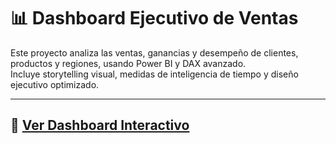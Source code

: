 # 📊 Dashboard Ejecutivo de Ventas

Este proyecto analiza las ventas, ganancias y desempeño de clientes, productos y regiones, usando Power BI y DAX avanzado.  
Incluye storytelling visual, medidas de inteligencia de tiempo y diseño ejecutivo optimizado.

---
## 🔗 [Ver Dashboard Interactivo](https://app.powerbi.com/view?r=eyJrIjoiMzkzNDE2YzktMTFkZS00ZWI5LWIzOWUtZjZjNTA5NjIxNjVlIiwidCI6IjgyYWQ2YTVjLWNlOWItNDMxMi1iZDE1LWVlNGRjMjYwZWJhNyIsImMiOjR9&pageName=d01d54ea8250c2fab1f3)
